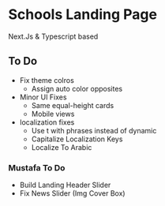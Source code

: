 # Schools Landing Page

Next.Js & Typescript based

## To Do

- Fix theme colros
  - Assign auto color opposites
- Minor UI Fixes
  - Same equal-height cards
  - Mobile views
- localization fixes
  - Use t with phrases instead of dynamic
  - Capitalize Localization Keys
  - Localize To Arabic

### Mustafa To Do

- Build Landing Header Slider
- Fix News Slider (Img Cover Box)
